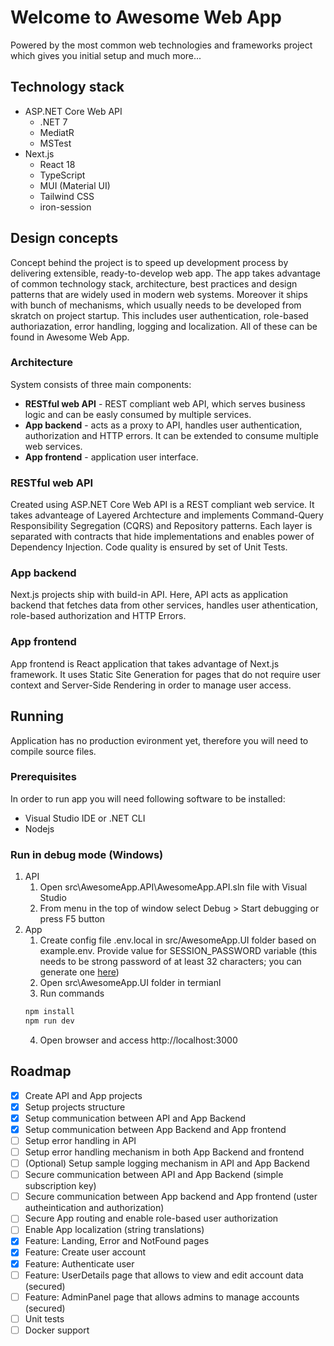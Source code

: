 # Welcome to Awesome Web App

Powered by the most common web technologies and frameworks project which gives you initial setup and much more...

## Technology stack

- ASP.NET Core Web API
  - .NET 7
  - MediatR
  - MSTest
- Next.js
  - React 18
  - TypeScript
  - MUI (Material UI)
  - Tailwind CSS
  - iron-session

## Design concepts

Concept behind the project is to speed up development process by delivering extensible, ready-to-develop web app. The app takes advantage of common technology stack, architecture, best practices and design patterns that are widely used in modern web systems. Moreover it ships with bunch of mechanisms, which usually needs to be developed from skratch on project startup. This includes user authentication, role-based authoriazation, error handling, logging and localization. All of these can be found in Awesome Web App.

### Architecture

System consists of three main components: 
- **RESTful web API** - REST compliant web API, which serves business logic and can be easly consumed by multiple services.
- **App backend** - acts as a proxy to API, handles user authentication, authorization and HTTP errors. It can be extended to consume multiple web services. 
- **App frontend** - application user interface.

### RESTful web API

Created using ASP.NET Core Web API is a REST compliant web service. It takes advanteage of Layered Archtecture and implements Command-Query Responsibility Segregation (CQRS) and Repository patterns. Each layer is separated with contracts that hide implementations and enables power of Dependency Injection. Code quality is ensured by set of Unit Tests.

### App backend

Next.js projects ship with build-in API. Here, API acts as application backend that fetches data from other services, handles user athentication, role-based authorization and HTTP Errors.   

### App frontend

App frontend is React application that takes advantage of Next.js framework. It uses Static Site Generation for pages that do not require user context and Server-Side Rendering in order to manage user access.

## Running

Application has no production evironment yet, therefore you will need to compile source files.

### Prerequisites

In order to run app you will need following software to be installed:
- Visual Studio IDE or .NET CLI
- Nodejs

### Run in debug mode (Windows)

1. API
    1. Open src\AwesomeApp.API\AwesomeApp.API.sln file with Visual Studio
    2. From menu in the top of window select Debug > Start debugging or press F5 button
2. App
    1. Create config file .env.local in src/AwesomeApp.UI folder based on example.env. Provide value for SESSION_PASSWORD variable (this needs to be strong password of at least 32 characters; you can generate one [here](https://1password.com/password-generator/))
    2. Open src\AwesomeApp.UI folder in termianl
    3. Run commands 
    ``` bash
    npm install
    npm run dev
    ```
    4. Open browser and access http://localhost:3000

## Roadmap

- [x] Create API and App projects
- [x] Setup projects structure
- [x] Setup communication between API and App Backend
- [x] Setup communication between App Backend and App frontend
- [ ] Setup error handling in API
- [ ] Setup error handling mechanism in both App Backend and frontend
- [ ] (Optional) Setup sample logging mechanism in API and App Backend
- [ ] Secure communication between API and App Backend (simple subscription key)
- [ ] Secure communication between App backend and App frontend (uster autheintication and authorization)
- [ ] Secure App routing and enable role-based user authorization
- [ ] Enable App localization (string translations)
- [x] Feature: Landing, Error and NotFound pages
- [x] Feature: Create user account
- [x] Feature: Authenticate user
- [ ] Feature: UserDetails page that allows to view and edit account data (secured)
- [ ] Feature: AdminPanel page that allows admins to manage accounts (secured)
- [ ] Unit tests
- [ ] Docker support
